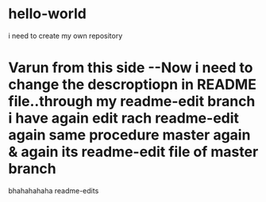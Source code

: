 # hello-world
i need to create my own repository

Varun from this side --Now i need to change the descroptiopn in README file..through my readme-edit branch
i have again edit rach readme-edit
again same procedure
master
again & again
its readme-edit file of master branch
=======
bhahahahaha
readme-edits
